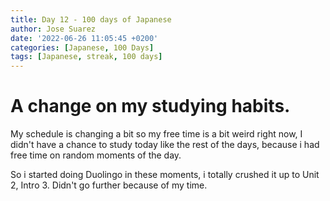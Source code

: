 ```yaml
---
title: Day 12 - 100 days of Japanese
author: Jose Suarez
date: '2022-06-26 11:05:45 +0200'
categories: [Japanese, 100 Days]
tags: [Japanese, streak, 100 days]
---
```


# A change on my studying habits.
My schedule is changing a bit so my free time is a bit weird right now, I didn't have a chance to study today like the rest of the days, because i had free time on random moments of the day.

So i started doing Duolingo in these moments, i totally crushed it up to Unit 2, Intro 3. Didn't go further because of my time.